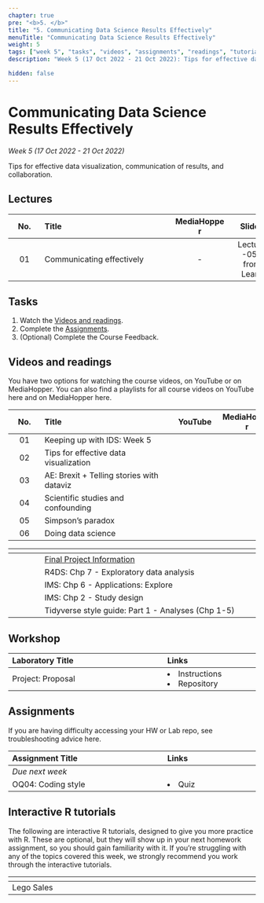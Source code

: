 ```yaml
---
chapter: true
pre: "<b>5. </b>"
title: "5. Communicating Data Science Results Effectively"
menuTitle: "Communicating Data Science Results Effectively"
weight: 5
tags: ["week 5", "tasks", "videos", "assignments", "readings", "tutorials"]
description: "Week 5 (17 Oct 2022 - 21 Oct 2022): Tips for effective data visualization, communication of results, and collaboration."

hidden: false
---
```


# Communicating Data Science Results Effectively

_Week 5 (17 Oct 2022 - 21 Oct 2022)_

Tips for effective data visualization, communication of results, and collaboration.

## Lectures

| <div style="width:50px;text-align:center">No.</div> | <div style="width:250px;text-align:left">Title</div> | <div style="width:100px;text-align:center">MediaHopper</div> |  <div style="width:80px;text-align:center">Slides</div> | <div style="width:170px;text-align:center">Additional Links</div> |
|:---:|:---------------------|:-----------:|:--------:|:------|
| 01  | Communicating effectively | - |<span><a id = "lecture05"> Lecture -05- from Learn </a></span> | - |

## Tasks

<ol>
  <li>Watch the <a href="#videos and readings">Videos and readings</a>.</li>
  <li>Complete the <a href="#assignments">Assignments</a>.</li>
  <li>(Optional) Complete the <a id="feedbackW5">Course Feedback</a>.</li>
</ol>

## Videos and readings

<p style="text-align: left">You have two options for watching the course videos, on YouTube or on MediaHopper. You can also find a playlists for all course videos on YouTube <a id="playlistyt">here</a> and on MediaHopper <a id="playlistmh">here</a>.

| <div style="width:50px;text-align:center">No.</div> | <div style="width:250px;text-align:left">Title</div> | <div style="width:80px;text-align:center">YouTube</div> | <div style="width:100px;text-align:center">MediaHopper</div> |  <div style="width:80px;text-align:center">Slides</div> | <div style="width:170px;text-align:center">Additional Links</div> |
|:---:|:---------------------|:-------:|:-----------:|:--------:|:------|
| 01  | Keeping up with IDS: Week 5 | <a id="W5L1YT"><span style="color: red;"><i class="fab fa-youtube fa-lg" /></span></a> | <a id="W5L1MH"><span style="color: #0A1E3F;"><i class="fas fa-file-video fa-lg"/></span></a> | <a id="W5L1S"><span style="color: #4b5357;"><i class="fas fa-desktop fa-lg"/></span></a> | - |
| 02  | 	Tips for effective data visualization | <a id="W5L2YT"><span style="color: red;"><i class="fab fa-youtube fa-lg" /></span></a> | <a id="W5L2MH"><span style="color: #0A1E3F;"><i class="fas fa-file-video fa-lg"/></span></a> | <a id="W5L2S"><span style="color: #4b5357;"><i class="fas fa-desktop fa-lg"/></span></a>  |<li><a id="AE7">AE7. Repository</a></li> |
| 03  | 	AE: Brexit + Telling stories with dataviz     | <a id="W5L3YT"><span style="color: red;"><i class="fab fa-youtube fa-lg" /></span></a> | <a id="W5L3MH"><span style="color: #0A1E3F;"><i class="fas fa-file-video fa-lg"/></span></a> | - | <li><a id="AE7_2">AE7. Repository</a></li> |
| 04  | 	Scientific studies and confounding     | <a id="W5L4YT"><span style="color: red;"><i class="fab fa-youtube fa-lg" /></span></a> | <a id="W5L4MH"><span style="color: #0A1E3F;"><i class="fas fa-file-video fa-lg"/></span></a> | <a id="W5L4S"><span style="color: #4b5357;"><i class="fas fa-desktop fa-lg"/></span></a>  | - |
| 05  | 		Simpson’s paradox    | <a id="W5L5YT"><span style="color: red;"><i class="fab fa-youtube fa-lg" /></span></a> | <a id="W5L5MH"><span style="color: #0A1E3F;"><i class="fas fa-file-video fa-lg"/></span></a> | <a id="W5L5S"><span style="color: #4b5357;"><i class="fas fa-desktop fa-lg"/></span></a>  | - |
| 06  | 		Doing data science    | <a id="W5L6YT"><span style="color: red;"><i class="fab fa-youtube fa-lg" /></span></a> | <a id="W5L6MH"><span style="color: #0A1E3F;"><i class="fas fa-file-video fa-lg"/></span></a> | <a id="W5L6S"><span style="color: #4b5357;"><i class="fas fa-desktop fa-lg"/></span></a>   | - |

| <div style="width:50px"></div>  | <div style="width:420px"></div>  |  <div style="width:200px"></div> |
|:---:|:---|:---:|
| <i class="fas fa-laptop"></i> | <a href="/assessments/project">Final Project Information</a> | **Required** |
| <i class="fas fa-book"></i> | R4DS: <a id="R4DS7">Chp 7 - Exploratory data analysis</a> | **Required** |
| <i class="fas fa-book"></i> | IMS: <a id="IMS6">Chp 6 - Applications: Explore</a> | **Required** |
| <i class="fas fa-book"></i> | IMS: <a id="IMS2">Chp 2 - Study design</a> | **Required** |
| <i class="fas fa-book"></i> | Tidyverse style guide: <a id="TSG1">Part 1 - Analyses (Chp 1-5)</a> | Optional |

## Workshop

| <div style="width:300px;text-align:left">Laboratory Title</div> | <div style="width:170px;text-align:left">Links</div> | <div style="width:180px;text-align:left">Date</div> |
|:---|:---|:---|
| Project: Proposal | <li><a id="project">Instructions</a></li><li><a id="projectR">Repository</a></li> | Fri, 21 Oct, 10:00 UK |

## Assignments

<p style="text-align: left">If you are having difficulty accessing your HW or Lab repo, see troubleshooting advice <a id="troubleshoot">here</a>.</p>

| <div style="width:300px;text-align:left">Assignment Title</div> | <div style="width:170px;text-align:left">Links</div> | <div style="width:180px;text-align:left">Due</div> |
|:---|:---|:---|
| *Due next week* | | |
| OQ04: Coding style | <li><a id="OQ4">Quiz</a></li> | Mon, 24 Oct, 12:00 UK |

<!--
## Code-along

<p style="text-align: left"> Recordings and files from Thursday's code-along.</p>

| <div style="width:200px"></div>  | <div style="width:480px"></div>  |
|:---|:---|
| Recording | <a id="CA5YT"><span style="color: red;"><i class="fab fa-youtube fa-lg"> </i></span></a> <a id="CA5MH"><span style="color: #0A1E3F;"><i class="fas fa-file-video fa-lg"></i></span></a>
| Session artifacts | <a id="CA5Rmd">.Rmd</a> <a id="CA5Md">.md</a>|
-->

## Interactive R tutorials

<p style="text-align: left"> The following are interactive R tutorials, designed to give you more practice with R. These are optional, but they will show up in your next homework assignment, so you should gain familiarity with it. If you’re struggling with any of the topics covered this week, we strongly recommend you work through the interactive tutorials.</p>

|  <div style="width:480px"></div>  |  <div style="width:200px"></div>  |
|:---|:---|
| <a id="RT6">Lego Sales</a> | Related to HW 02 |
